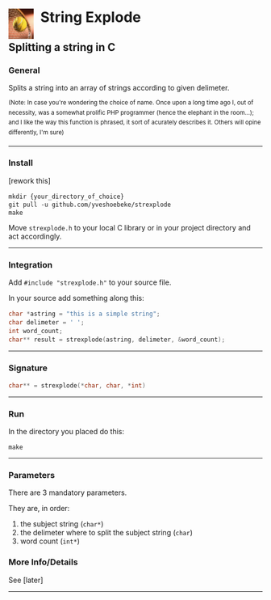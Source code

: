 <h1><img src="docs/strexplode.png" style="height:60px;width:50px;float:left;"/>&nbsp;&nbsp;String Explode</h1>

## Splitting a string in C

### General

Splits a string into an array of strings according to given delimeter.

<sup>(Note: In case you're wondering the choice of name. Once upon a long time ago I, out of necessity, was a somewhat prolific PHP programmer (hence the elephant in the room...); and I like the way this function is phrased, it sort of acurately describes it. Others will opine differently, I'm sure)</sup>

---

### Install

[rework this]

```shell
mkdir {your_directory_of_choice}
git pull -u github.com/yveshoebeke/strexplode
make
```

Move ```strexplode.h``` to your local C library or in your project directory and act accordingly.

---

### Integration

Add ```#include "strexplode.h"``` to your source file.

In your source add something along this:

```C
char *astring = "this is a simple string";
char delimeter = ' ';
int word_count;
char** result = strexplode(astring, delimeter, &word_count);
```

---

### Signature

```C
char** = strexplode(*char, char, *int)
```

---

### Run

In the directory you placed do this:

```shell
make
```

---

### Parameters

There are 3 mandatory parameters.

They are, in order:

1. the subject string (```char*```)
1. the delimeter where to split the subject string (```char```)
1. word count (```int*```)


### More Info/Details

See [later]

___
